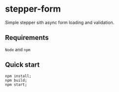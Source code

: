 # stepper-form

Simple stepper sith async form loading and validation.

## Requirements
```Node``` and ```npm```

## Quick start
```
npm install;
npm build;
npm start;
```
